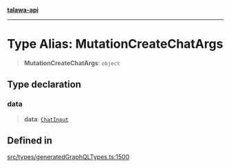 [**talawa-api**](../../../README.md)

***

# Type Alias: MutationCreateChatArgs

> **MutationCreateChatArgs**: `object`

## Type declaration

### data

> **data**: [`ChatInput`](ChatInput.md)

## Defined in

[src/types/generatedGraphQLTypes.ts:1500](https://github.com/Suyash878/talawa-api/blob/f376d03c37e9acd046e7cc983947432c95f74442/src/types/generatedGraphQLTypes.ts#L1500)
